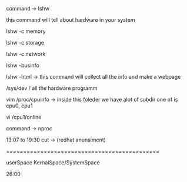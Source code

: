 
command -> lshw 

this command will tell about hardware in your system

lshw -c memory

lshw -c storage 

lshw -c network

lshw -businfo

lshw -html -> this command will collect all the info and make a webpage

/sys/dev / all the hardware programm

vim /proc/cpuinfo -> inside this foleder we have alot of subdir one of is cpu0, cpu1 



vi /cpu1/online  

command -> nproc


13:07 to 19:30 cut -> (redhat anunsiment)

=============================================

userSpace 
KernalSpace/SystemSpace


26:00
